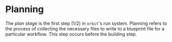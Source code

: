 # Planning

The _plan stage_ is the first step (1/2) in `orbit`'s run system. Planning refers to the process of collecting the necessary files to write to a blueprint file for a particular workflow. This step occurs before the building step.